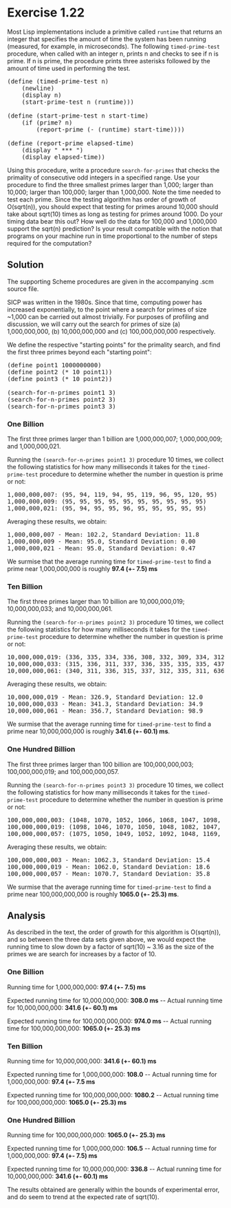 Exercise 1.22
============= 

Most Lisp implementations include a primitive called `runtime` that returns an integer that specifies the amount of time the system has been running (measured, for example, in microseconds). The following `timed-prime-test` procedure, when called with an integer n, prints n and checks to see if n is prime. If n is prime, the procedure prints three asterisks followed by the amount of time used in performing the test.

<pre>
(define (timed-prime-test n)
	(newline)	  
	(display n)
	(start-prime-test n (runtime)))

(define (start-prime-test n start-time)
	(if (prime? n)
	    (report-prime (- (runtime) start-time))))

(define (report-prime elapsed-time)
	(display " *** ")
	(display elapsed-time))
</pre>

Using this procedure, write a procedure `search-for-primes` that checks the primality of consecutive odd integers in a specified range. Use your procedure to find the three smallest primes larger than 1,000; larger than 10,000; larger than 100,000; larger than 1,000,000. Note the time needed to test each prime. Since the testing algorithm has order of growth of O(sqrt(n)), you should expect that testing for primes around 10,000 should take about sqrt(10) times as long as testing for primes around 1000. Do your timing data bear this out? How well do the data for 100,000 and 1,000,000 support the sqrt(n) prediction? Is your result compatible with the notion that programs on your machine run in time proportional to the number of steps required for the computation?

Solution
-------- 

The supporting Scheme procedures are given in the accompanying .scm source file. 

SICP was written in the 1980s. Since that time, computing power has increased exponentially, to the point where a search for primes of size ~1,000 can be carried out almost trivially. For purposes of profiling and discussion, we will carry out the search for primes of size (a) 1,000,000,000, (b) 10,000,000,000 and (c) 100,000,000,000 respectively.

We define the respective "starting points" for the primality search, and find the first three primes beyond each "starting point":

<pre>
(define point1 1000000000)
(define point2 (* 10 point1))
(define point3 (* 10 point2))

(search-for-n-primes point1 3)
(search-for-n-primes point2 3)
(search-for-n-primes point3 3)
</pre>

### One Billion ###

The first three primes larger than 1 billion are 1,000,000,007; 1,000,000,009; and 1,000,000,021. 

Running the `(search-for-n-primes point1 3)` procedure 10 times, we collect the following statistics for how many milliseconds it takes for the `timed-prime-test` procedure to determine whether the number in question is prime or not:

<pre>
1,000,000,007: (95, 94, 119, 94, 95, 119, 96, 95, 120, 95)
1,000,000,009: (95, 95, 95, 95, 95, 95, 95, 95, 95, 95)
1,000,000,021: (95, 94, 95, 95, 96, 95, 95, 95, 95, 95)
</pre>

Averaging these results, we obtain:

<pre>
1,000,000,007 - Mean: 102.2, Standard Deviation: 11.8
1,000,000,009 - Mean: 95.0, Standard Deviation: 0.00
1,000,000,021 - Mean: 95.0, Standard Deviation: 0.47
</pre>

We surmise that the average running time for `timed-prime-test` to find a prime near 1,000,000,000 is roughly <strong>97.4 (+- 7.5) ms</strong>

### Ten Billion ###

The first three primes larger than 10 billion are 10,000,000,019; 10,000,000,033; and 10,000,000,061. 

Running the `(search-for-n-primes point2 3)` procedure 10 times, we collect the following statistics for how many milliseconds it takes for the `timed-prime-test` procedure to determine whether the number in question is prime or not:

<pre>
10,000,000,019: (336, 335, 334, 336, 308, 332, 309, 334, 312, 333)
10,000,000,033: (315, 336, 311, 337, 336, 335, 335, 335, 437, 336)
10,000,000,061: (340, 311, 336, 315, 337, 312, 335, 311, 636, 334) 
</pre>

Averaging these results, we obtain:

<pre>
10,000,000,019 - Mean: 326.9, Standard Deviation: 12.0
10,000,000,033 - Mean: 341.3, Standard Deviation: 34.9
10,000,000,061 - Mean: 356.7, Standard Deviation: 98.9
</pre>

We surmise that the average running time for `timed-prime-test` to find a prime near 10,000,000,000 is roughly <strong>341.6 (+- 60.1) ms</strong>.

### One Hundred Billion ###

The first three primes larger than 100 billion are 100,000,000,003; 100,000,000,019; and 100,000,000,057.

Running the `(search-for-n-primes point3 3)` procedure 10 times, we collect the following statistics for how many milliseconds it takes for the `timed-prime-test` procedure to determine whether the number in question is prime or not:

<pre>
100,000,000,003: (1048, 1070, 1052, 1066, 1068, 1047, 1098, 1051, 1068, 1055)
100,000,000,019: (1098, 1046, 1070, 1050, 1048, 1082, 1047, 1078, 1051, 1049)
100,000,000,057: (1075, 1050, 1049, 1052, 1092, 1048, 1169, 1050, 1074, 1048)
</pre>

Averaging these results, we obtain:

<pre>
100,000,000,003 - Mean: 1062.3, Standard Deviation: 15.4
100,000,000,019 - Mean: 1062.0, Standard Deviation: 18.6
100,000,000,057 - Mean: 1070.7, Standard Deviation: 35.8
</pre>

We surmise that the average running time for `timed-prime-test` to find a prime near 100,000,000,000 is roughly <strong>1065.0 (+- 25.3) ms</strong>.

Analysis
-------- 

As described in the text, the order of growth for this algorithm is O(sqrt(n)), and so between the three data sets given above, we would expect the running time to slow down by a factor of sqrt(10) ~ 3.16 as the size of the primes we are search for increases by a factor of 10. 

### One Billion ###

Running time for 1,000,000,000: <strong>97.4 (+- 7.5) ms</strong> 

Expected running time for 10,000,000,000: <strong>308.0 ms</strong> -- 
Actual running time for 10,000,000,000: <strong>341.6 (+- 60.1) ms</strong>

Expected running time for 100,000,000,000: <strong>974.0 ms</strong> --
Actual running time for 100,000,000,000: <strong>1065.0 (+- 25.3) ms</strong>

### Ten Billion ###

Running time for 10,000,000,000: <strong>341.6 (+- 60.1) ms</strong>

Expected running time for 1,000,000,000: <strong>108.0</strong> --
Actual running time for 1,000,000,000: <strong>97.4 (+- 7.5 ms</strong>

Expected running time for 100,000,000,000: <strong>1080.2</strong> --
Actual running time for 100,000,000,000: <strong>1065.0 (+- 25.3) ms</strong>

### One Hundred Billion ###

Running time for 100,000,000,000: <strong>1065.0 (+- 25.3) ms</strong>

Expected running time for 1,000,000,000: <strong>106.5</strong> --
Actual running time for 1,000,000,000: <strong>97.4 (+- 7.5) ms</strong>

Expected running time for 10,000,000,000: <strong>336.8</strong> --
Actual running time for 10,000,000,000: <strong>341.6 (+- 60.1) ms</strong>

The results obtained are generally within the bounds of experimental error, and do seem to trend at the expected rate of sqrt(10).